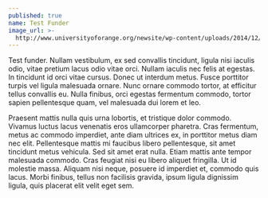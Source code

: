 ```yaml
---
published: true
name: Test Funder
image_url: >-
  http://www.universityoforange.org/newsite/wp-content/uploads/2014/12/cropped-UofO_Website_Banner1.jpg
---
```

Test funder. Nullam vestibulum, ex sed convallis tincidunt, ligula nisi iaculis odio, vitae pretium lacus odio vitae orci. Nullam iaculis nec felis at egestas. In tincidunt id orci vitae cursus. Donec ut interdum metus. Fusce porttitor turpis vel ligula malesuada ornare. Nunc ornare commodo tortor, at efficitur tellus convallis eu. Nulla finibus, orci egestas fermentum commodo, tortor sapien pellentesque quam, vel malesuada dui lorem et leo.

Praesent mattis nulla quis urna lobortis, et tristique dolor commodo. Vivamus luctus lacus venenatis eros ullamcorper pharetra. Cras fermentum, metus ac commodo imperdiet, ante diam ultrices ex, in porttitor metus diam nec elit. Pellentesque mattis mi faucibus libero pellentesque, sit amet tincidunt metus vehicula. Sed sit amet erat nulla. Etiam mattis ante tempor malesuada commodo. Cras feugiat nisi eu libero aliquet fringilla. Ut id molestie massa. Aliquam nisi neque, posuere id imperdiet et, commodo quis lacus. Morbi finibus, tellus non facilisis gravida, ipsum ligula dignissim ligula, quis placerat elit velit eget sem.
